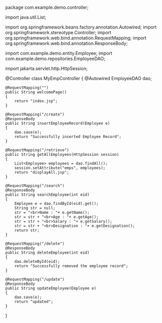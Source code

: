 package com.example.demo.controller;

import java.util.List;

import org.springframework.beans.factory.annotation.Autowired;
import org.springframework.stereotype.Controller;
import org.springframework.web.bind.annotation.RequestMapping;
import org.springframework.web.bind.annotation.ResponseBody;

import com.example.demo.entity.Employee;
import com.example.demo.repositories.EmployeeDAO;

import jakarta.servlet.http.HttpSession;

@Controller
class MyEmpController {
	@Autowired
	EmployeeDAO dao;
	
	@RequestMapping("")
	public String welcomePage()
	{
		return "index.jsp";
	}
	
	@RequestMapping("/create")
	@ResponseBody
	public String insertEmployeeRecord(Employee e)
	{
		dao.save(e);
		return "Successfully inserted Employee Record";
	}
	
	@RequestMapping("/retrieve")
	public String getAllEmployees(HttpSession session)
	{
		List<Employee> employees = dao.findAll();
		session.setAttribute("emps", employees);
		return "displayAll.jsp";
	}
	
	@RequestMapping("/search")
	@ResponseBody
	public String searchEmployee(int eid)
	{
		Employee e = dao.findById(eid).get();
		String str = null;
		str = "<br>Name : "+ e.getName();
		str = str + "<br>Age : "+ e.getAge();
		str = str + "<br>Salary : "+ e.getSalary();
		str = str + "<br>Designation : "+ e.getDesignation();
		return str;
	}
	
	@RequestMapping("/delete")
	@ResponseBody
	public String deleteEmployee(int eid)
	{
		dao.deleteById(eid);
		return "Successfully removed the employee record";
	}
	
	@RequestMapping("/update")
	@ResponseBody
	public String updateEmployee(Employee e)
	{
		dao.save(e);
		return "updated";
	}
}
